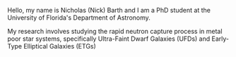 Hello, my name is Nicholas (Nick) Barth and I am a PhD student at the University of Florida's Department of Astronomy.

My research involves studying the rapid neutron capture process in metal poor star systems,
specifically Ultra-Faint Dwarf Galaxies (UFDs) and Early-Type Elliptical Galaxies (ETGs)

<!---
nbarth0516/nbarth0516 is a ✨ special ✨ repository because its `README.md` (this file) appears on your GitHub profile.
You can click the Preview link to take a look at your changes.
--->
